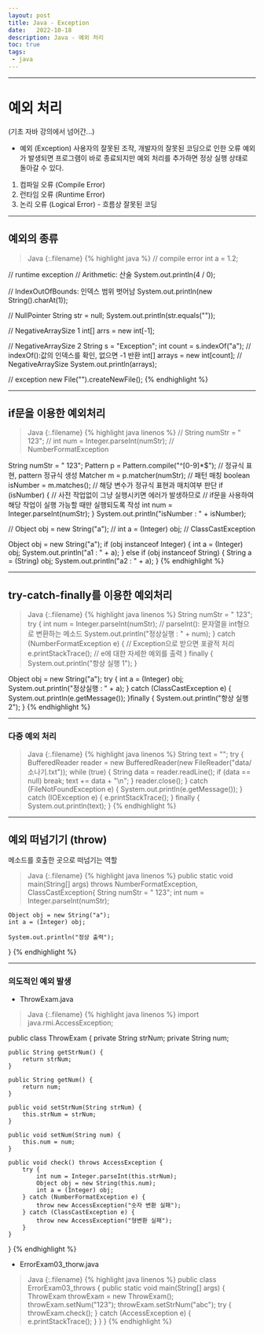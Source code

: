 ```yaml
---
layout: post
title: Java - Exception
date:   2022-10-18
description: Java - 예외 처리
toc: true
tags:
 - java
---
```

---
# 예외 처리
(기초 자바 강의에서 넘어간...)
* 예외 (Exception)
사용자의 잘못된 조작, 개발자의 잘못된 코딩으로 인한 오류
예외가 발생되면 프로그램이 바로 종료되지만 예외 처리를 추가하면 정상 실행 상태로 돌아갈 수 있다.
1. 컴파일 오류 (Compile Error)
2. 런타임 오류 (Runtime Error)
3. 논리 오류 (Logical Error) - 흐름상 잘못된 코딩

---
## 예외의 종류

>Java
{:.filename}
{% highlight java %}
// compile error
int a = 1.2;

// runtime exception
// Arithmetic: 산술
System.out.println(4 / 0);
        
// IndexOutOfBounds: 인덱스 범위 벗어남
System.out.println(new String().charAt(1));

// NullPointer
String str = null;
System.out.println(str.equals(""));

// NegativeArraySize 1
int[] arrs = new int[-1];

// NegativeArraySize 2
String s = "Exception";
int count = s.indexOf("a"); // indexOf():값의 인덱스를 확인, 없으면 -1 반환
int[] arrays = new int[count]; // NegativeArraySize
System.out.println(arrays);

// exception
new File("").createNewFile();
{% endhighlight %}

---
## if문을 이용한 예외처리

>Java
{:.filename}
{% highlight java linenos %}
// String numStr = " 123";
// int num = Integer.parseInt(numStr); // NumberFormatException

String numStr = " 123";
Pattern p = Pattern.compile("^[0-9]*$"); // 정규식 표현, pattern 정규식 생성
Matcher m = p.matcher(numStr); // 패턴 매칭
boolean isNumber = m.matches(); // 해당 변수가 정규식 표현과 매치여부 판단
if (isNumber) {
    // 사전 작업없이 그냥 실행시키면 에러가 발생하므로
    // if문을 사용하여 해당 작업이 실행 가능할 때만 실행되도록 작성
    int num = Integer.parseInt(numStr);
}
System.out.println("isNumber : " + isNumber);

// Object obj = new String("a");
// int a = (Integer) obj; // ClassCastException

Object obj = new String("a");
if (obj instanceof Integer) {
    int a = (Integer) obj;
    System.out.println("a1 : " + a);
} else if (obj instanceof String) {
    String a = (String) obj;
    System.out.println("a2 : " + a);
}
{% endhighlight %}

---
## try-catch-finally를 이용한 예외처리

>Java
{:.filename}
{% highlight java linenos %}
String numStr = " 123";
try {
    int num = Integer.parseInt(numStr); // parseInt(): 문자열을 int형으로 변환하는 메소드
    System.out.println("정상실행 : " + num);
} catch (NumberFormatException e) { // Exception으로 받으면 포괄적 처리
    e.printStackTrace(); // e에 대한 자세한 예외를 출력
} finally {
    System.out.println("항상 실행 1");
}
        
Object obj = new String("a");
try {
    int a = (Integer) obj;
    System.out.println("정상실행 : " + a);
} catch (ClassCastException e) {
    System.out.println(e.getMessage());
}finally {
    System.out.println("항상 실행 2");
}
{% endhighlight %}

---
### 다중 예외 처리

>Java
{:.filename}
{% highlight java linenos %}
String text = "";
try {
    BufferedReader reader = new BufferedReader(new FileReader("data/소나기.txt"));
    while (true) {
        String data = reader.readLine();
        if (data == null)
            break;
            text += data + "\n";
        }
    reader.close();
} catch (FileNotFoundException e) {
    System.out.println(e.getMessage());
} catch (IOException e) {
    e.printStackTrace();
} finally {
    System.out.println(text);
}
{% endhighlight %}

---
## 예외 떠넘기기 (throw)
메소드를 호출한 곳으로 떠넘기는 역할

>Java
{:.filename}
{% highlight java linenos %}
public static void main(String[] args) throws NumberFormatException, ClassCastException{
    String numStr = " 123";
    int num = Integer.parseInt(numStr);
    
    Object obj = new String("a");
    int a = (Integer) obj;
    
    System.out.println("정상 출력");
}
{% endhighlight %}

---
### 의도적인 예외 발생

* ThrowExam.java

>Java
{:.filename}
{% highlight java linenos %}
import java.rmi.AccessException;

public class ThrowExam {
    private String strNum;
    private String num;

    public String getStrNum() {
        return strNum;
    }

    public String getNum() {
        return num;
    }

    public void setStrNum(String strNum) {
        this.strNum = strNum;
    }

    public void setNum(String num) {
        this.num = num;
    }

    public void check() throws AccessException {
        try {
            int num = Integer.parseInt(this.strNum);
            Object obj = new String(this.num);
            int a = (Integer) obj;
        } catch (NumberFormatException e) {
            throw new AccessException("숫자 변환 실패");
        } catch (ClassCastException e) {
            throw new AccessException("형변환 실패");
        }
    }
}
{% endhighlight %}


* ErrorExam03_thorw.java

>Java
{:.filename}
{% highlight java linenos %}
public class ErrorExam03_throws {
    public static void main(String[] args) {
        ThrowExam throwExam = new ThrowExam();
        throwExam.setNum("123");
        throwExam.setStrNum("abc");
        try {
            throwExam.check();
        } catch (AccessException e) {
            e.printStackTrace();
        }
    }
}
{% endhighlight %}